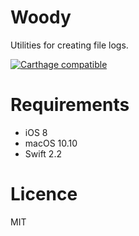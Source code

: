 # Woody
Utilities for creating file logs.

[![Carthage compatible](https://img.shields.io/badge/Carthage-compatible-4BC51D.svg?style=flat)](https://github.com/Carthage/Carthage)

# Requirements
- iOS 8
- macOS 10.10
- Swift 2.2

# Licence
MIT
